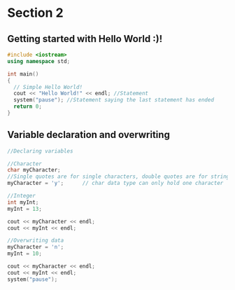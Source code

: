 # Section 2

## Getting started with Hello World :)!

```C++
#include <iostream>
using namespace std;

int main() 
{
  // Simple Hello World!
  cout << "Hello World!" << endl; //Statement
  system("pause"); //Statement saying the last statement has ended
  return 0;
}
```
## Variable declaration and overwriting 
```C++
//Declaring variables

//Character
char myCharacter;
//Single quotes are for single characters, double quotes are for strings
myCharacter = 'y';		// char data type can only hold one character

//Integer
int myInt;
myInt = 13;

cout << myCharacter << endl;
cout << myInt << endl;

//Overwriting data
myCharacter = 'n';
myInt = 10;

cout << myCharacter << endl;
cout << myInt << endl;
system("pause");
```
